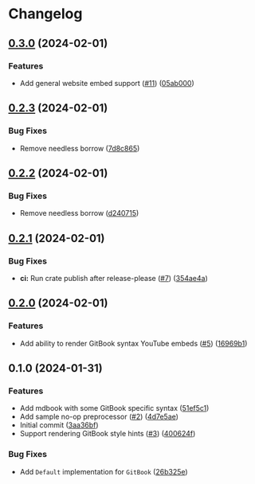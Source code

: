 # Changelog

## [0.3.0](https://github.com/GeckoEidechse/mdbook-gitbook/compare/v0.2.3...v0.3.0) (2024-02-01)


### Features

* Add general website embed support ([#11](https://github.com/GeckoEidechse/mdbook-gitbook/issues/11)) ([05ab000](https://github.com/GeckoEidechse/mdbook-gitbook/commit/05ab000a4684b8ddb80c29e660a1d44058282691))

## [0.2.3](https://github.com/GeckoEidechse/mdbook-gitbook/compare/v0.2.2...v0.2.3) (2024-02-01)


### Bug Fixes

* Remove needless borrow ([7d8c865](https://github.com/GeckoEidechse/mdbook-gitbook/commit/7d8c8653897c92d58dc8583884956eb548398194))

## [0.2.2](https://github.com/GeckoEidechse/mdbook-gitbook/compare/v0.2.1...v0.2.2) (2024-02-01)


### Bug Fixes

* Remove needless borrow ([d240715](https://github.com/GeckoEidechse/mdbook-gitbook/commit/d24071519725d60036497e4fbb3244174ad3440f))

## [0.2.1](https://github.com/GeckoEidechse/mdbook-gitbook/compare/v0.2.0...v0.2.1) (2024-02-01)


### Bug Fixes

* **ci:** Run crate publish after release-please ([#7](https://github.com/GeckoEidechse/mdbook-gitbook/issues/7)) ([354ae4a](https://github.com/GeckoEidechse/mdbook-gitbook/commit/354ae4aff9ebf17d686726d62c241b89ef09d643))

## [0.2.0](https://github.com/GeckoEidechse/mdbook-gitbook/compare/v0.1.0...v0.2.0) (2024-02-01)


### Features

* Add ability to render GitBook syntax YouTube embeds ([#5](https://github.com/GeckoEidechse/mdbook-gitbook/issues/5)) ([16969b1](https://github.com/GeckoEidechse/mdbook-gitbook/commit/16969b1d187940029c96183e6409b1de35e6d7a9))

## 0.1.0 (2024-01-31)


### Features

* Add mdbook with some GitBook specific syntax ([51ef5c1](https://github.com/GeckoEidechse/mdbook-gitbook/commit/51ef5c18fbda502eb88d4f12ded0960888a16dff))
* Add sample no-op preprocessor ([#2](https://github.com/GeckoEidechse/mdbook-gitbook/issues/2)) ([4d7e5ae](https://github.com/GeckoEidechse/mdbook-gitbook/commit/4d7e5ae2a48e84911573db6469ecf575cd41e6ac))
* Initial commit ([3aa36bf](https://github.com/GeckoEidechse/mdbook-gitbook/commit/3aa36bfca94c2e02c41ed5db219ec2800ed5e467))
* Support rendering GitBook style hints ([#3](https://github.com/GeckoEidechse/mdbook-gitbook/issues/3)) ([400624f](https://github.com/GeckoEidechse/mdbook-gitbook/commit/400624f357e2500c5cdb3a595bd3823bb9abe202))


### Bug Fixes

* Add `Default` implementation for `GitBook` ([26b325e](https://github.com/GeckoEidechse/mdbook-gitbook/commit/26b325ed812ea1b44b4def41acbe76f54c7d5880))
